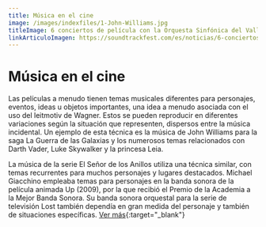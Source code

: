 ```yaml
---
title: Música en el cine
image: /images/indexfiles/1-John-Williams.jpg
titleImage: 6 conciertos de película con la Orquesta Sinfónica del Vallés
linkArticuloImagen: https://soundtrackfest.com/es/noticias/6-conciertos-de-pelicula-con-la-orquesta-sinfonica-del-valles/
---
```

# Música en el cine

Las películas a menudo tienen temas musicales diferentes para personajes, eventos, ideas u objetos importantes, 
una idea a menudo asociada con el uso del leitmotiv de Wagner. Estos se pueden reproducir en diferentes variaciones según la situación que representen, dispersos entre la música incidental. Un ejemplo de esta técnica es la música de John Williams para la saga La Guerra de las Galaxias y los numerosos temas relacionados con Darth Vader, Luke Skywalker y la princesa Leia. 

La música de la serie El Señor de los Anillos utiliza una técnica similar, con temas recurrentes para muchos 
personajes y lugares destacados. Michael Giacchino empleaba temas para personajes en la banda sonora de la película animada Up (2009), por la que recibió el Premio de la Academia a la Mejor Banda Sonora. Su banda sonora orquestal para la serie de televisión Lost también dependía en gran medida del personaje y también de situaciones específicas.
[Ver más](https://es.wikipedia.org/wiki/Historia_de_la_m%C3%BAsica_en_el_cine){:target="_blank"}
